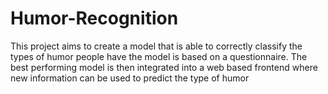 # Humor-Recognition
This project aims to create a model that is able to correctly classify the types of humor people have the model is based on a questionnaire. The best performing model is then integrated into a web based frontend where new information can be used to predict the type of humor 
